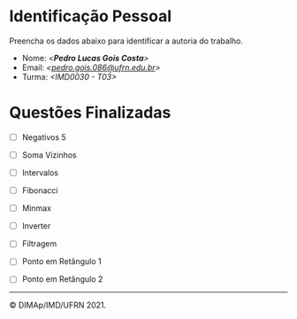 ﻿# Identificação Pessoal

Preencha os dados abaixo para identificar a autoria do trabalho.

- Nome: *\<__Pedro Lucas Gois Costa__>*
- Email: *\<pedro.gois.086@ufrn.edu.br>*
- Turma: *\<IMD0030 - T03>*

# Questões Finalizadas

- [ ] Negativos 5
- [ ] Soma Vizinhos
- [ ] Intervalos
- [ ] Fibonacci
- [ ] Minmax
- [ ] Inverter
- [ ] Filtragem
- [ ] Ponto em Retângulo 1
- [ ] Ponto em Retângulo 2


--------
&copy; DIMAp/IMD/UFRN 2021.
